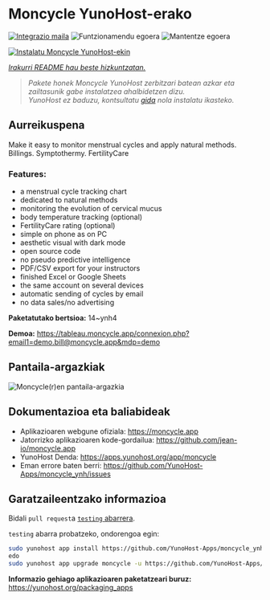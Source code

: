 <!--
Ohart ongi: README hau automatikoki sortu da <https://github.com/YunoHost/apps/tree/master/tools/readme_generator>ri esker
EZ editatu eskuz.
-->

# Moncycle YunoHost-erako

[![Integrazio maila](https://apps.yunohost.org/badge/integration/moncycle)](https://ci-apps.yunohost.org/ci/apps/moncycle/)
![Funtzionamendu egoera](https://apps.yunohost.org/badge/state/moncycle)
![Mantentze egoera](https://apps.yunohost.org/badge/maintained/moncycle)

[![Instalatu Moncycle YunoHost-ekin](https://install-app.yunohost.org/install-with-yunohost.svg)](https://install-app.yunohost.org/?app=moncycle)

*[Irakurri README hau beste hizkuntzatan.](./ALL_README.md)*

> *Pakete honek Moncycle YunoHost zerbitzari batean azkar eta zailtasunik gabe instalatzea ahalbidetzen dizu.*  
> *YunoHost ez baduzu, kontsultatu [gida](https://yunohost.org/install) nola instalatu ikasteko.*

## Aurreikuspena

Make it easy to monitor menstrual cycles and apply natural methods. Billings. Symptothermy. FertilityCare

### Features:

- a menstrual cycle tracking chart
- dedicated to natural methods
- monitoring the evolution of cervical mucus
- body temperature tracking (optional)
- FertilityCare rating (optional)
- simple on phone as on PC
- aesthetic visual with dark mode
- open source code
- no pseudo predictive intelligence
- PDF/CSV export for your instructors
- finished Excel or Google Sheets
- the same account on several devices
- automatic sending of cycles by email
- no data sales/no advertising

**Paketatutako bertsioa:** 14~ynh4

**Demoa:** <https://tableau.moncycle.app/connexion.php?email1=demo.bill@moncycle.app&mdp=demo>

## Pantaila-argazkiak

![Moncycle(r)en pantaila-argazkia](./doc/screenshots/moncycle_app.png)

## Dokumentazioa eta baliabideak

- Aplikazioaren webgune ofiziala: <https://moncycle.app>
- Jatorrizko aplikazioaren kode-gordailua: <https://github.com/jean-io/moncycle.app>
- YunoHost Denda: <https://apps.yunohost.org/app/moncycle>
- Eman errore baten berri: <https://github.com/YunoHost-Apps/moncycle_ynh/issues>

## Garatzaileentzako informazioa

Bidali `pull request`a [`testing` abarrera](https://github.com/YunoHost-Apps/moncycle_ynh/tree/testing).

`testing` abarra probatzeko, ondorengoa egin:

```bash
sudo yunohost app install https://github.com/YunoHost-Apps/moncycle_ynh/tree/testing --debug
edo
sudo yunohost app upgrade moncycle -u https://github.com/YunoHost-Apps/moncycle_ynh/tree/testing --debug
```

**Informazio gehiago aplikazioaren paketatzeari buruz:** <https://yunohost.org/packaging_apps>
